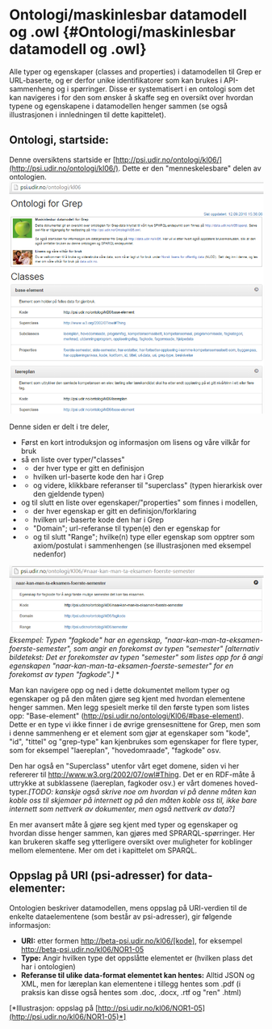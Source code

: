 # Ontologi/maskinlesbar datamodell og .owl {#Ontologi/maskinlesbar datamodell og .owl}
Alle typer og egenskaper (classes and properties) i datamodellen til Grep er URL-baserte, og er derfor unike identifikatorer som kan brukes i API-sammenheng og i spørringer. Disse er systematisert i en ontologi som det kan navigeres i for den som ønsker å skaffe seg en oversikt over hvordan typene og egenskapene i datamodellen henger sammen (se også illustrasjonen i innledningen til dette kapittelet). 


## Ontologi, startside:
Denne oversiktens startside er [http://psi.udir.no/ontologi/kl06/](http://psi.udir.no/ontologi/kl06/). Dette er den "menneskelesbare" delen av ontologien.
![Ontologi, startside](ontologi_startside.png)

Denne siden er delt i tre deler,
* Først en kort introduksjon og informasjon om lisens og våre vilkår for bruk
* så en liste over typer/"classes"
* * der hver type er gitt en definisjon
* * hvilken url-baserte kode den har i Grep
* * og videre, klikkbare referanser til "superclass" (typen hierarkisk over den gjeldende typen)
* og til slutt en liste over egenskaper/"properties" som finnes i modellen,
* * der hver egenskap er gitt en definisjon/forklaring
* * hvilken url-baserte kode den har i Grep
* * "Domain"; url-referanse til typen(e) den er egenskap for
* * og til slutt "Range"; hvilke(n) type eller egenskap som opptrer som axiom/postulat i sammenhengen (se illustrasjonen med eksempel nedenfor)

![Eksempel på property i ontologien](eksempel_paa_property_i_ontologien.png)
*Eksempel: Typen "fagkode" har en egenskap, "naar-kan-man-ta-eksamen-foerste-semester", som angir en forekomst av typen "semester"*
*[alternativ bildetekst: Det er forekomster av typen "semester" som listes opp for å angi egenskapen "naar-kan-man-ta-eksamen-foerste-semester" for en forekomst av typen "fagkode".]*
*

Man kan navigere opp og ned i dette dokumentet mellom typer og egenskaper og på den måten gjøre seg kjent med hvordan elementene henger sammen. Men legg spesielt merke til den første typen som listes opp: "Base-element" (http://psi.udir.no/ontologi/Kl06/#base-element). Dette er en type vi ikke finner i de øvrige grensesnittene for Grep, men som i denne sammenheng er et element som gjør at egenskaper som "kode", "id", "tittel" og "grep-type" kan kjenbrukes som egenskaper for flere typer, som for eksempel "laereplan", "hovedomraade", "fagkode" osv.

Den har også en "Superclass" utenfor vårt eget domene, siden vi her refererer til http://www.w3.org/2002/07/owl#Thing. Det er en RDF-måte å uttrykke at subklassene (laereplan, fagkoder osv.) er vårt domenes hoved-typer.*[TODO: kanskje også skrive noe om hvordan vi på denne måten kan koble oss til skjemaer på internett og på den måten koble oss til, ikke bare internett som nettverk av dokumenter, men også nettverk av data?]*

En mer avansert måte å gjøre seg kjent med typer og egenskaper og hvordan disse henger sammen, kan gjøres med SPRARQL-spørringer. Her kan brukeren skaffe seg ytterligere oversikt over muligheter for koblinger mellom elementene. Mer om det i kapittelet om SPARQL. 

## Oppslag på URI (psi-adresser) for data-elementer:
Ontologien beskriver datamodellen, mens oppslag på URI-verdien til de enkelte dataelementene (som består av psi-adresser), gir følgende informasjon:
- **URI:** etter formen http://beta-psi.udir.no/kl06/[kode], for eksempel http://beta-psi.udir.no/kl06/NOR1-05
- **Type:** Angir hvilken type det oppslåtte elementet er (hvilken plass det har i ontologien)
- **Referanse til ulike data-format elementet kan hentes:** Alltid JSON og XML, men for læreplan kan elementene i tillegg hentes som .pdf (i praksis kan disse også hentes som .doc, .docx, .rtf og "ren" .html)


[*Illustrasjon: oppslag på [http://psi.udir.no/kl06/NOR1-05](http://psi.udir.no/kl06/NOR1-05)*]

